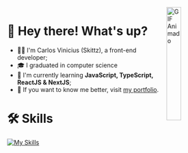 <img align="right" width="26%" src="https://i.pinimg.com/originals/18/ee/0d/18ee0d711fc1b266e65f6a389966d65c.gif" alt="GIF Animado">
<div id="toc">
 <ul style="list-style: none">
    <summary>
      <h1> 👋 Hey there! What's up?  </h1>
    </summary>
  </ul>
</div>

- 👨‍💻 I'm Carlos Vinicius (Skittz), a front-end developer;  
- 🎓 I graduated in computer science  
- 🌱 I'm currently learning **JavaScript, TypeScript, ReactJS & NextJS**;  
- 💼 If you want to know me better, visit [my portfolio](https://carlos-vinicius.tech).  
<div id="toc">
 <ul style="list-style: none">
    <summary>
      <h1> 🛠 Skills  </h1>
    </summary>
  </ul>
</div>

[![My Skills](https://skillicons.dev/icons?i=html,css,js,ts,react,vite,nextjs,tailwind,nodejs,postgresql&perline=5)](https://skillicons.dev)
